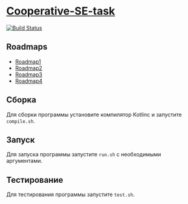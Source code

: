 # [Cooperative-SE-task](https://andreiserov.github.io/Cooperative-SE-task/)

[![Build Status](https://travis-ci.com/AndreiSerov/Cooperative-SE-task.svg?branch=master)](https://travis-ci.com/github/AndreiSerov/Cooperative-SE-task)

## Roadmaps
- [Roadmap1](ROADMAPS/ROADMAP1.md)
- [Roadmap2](ROADMAPS/ROADMAP2.md)
- [Roadmap3](ROADMAPS/ROADMAP3.md)
- [Roadmap4](ROADMAPS/ROADMAP4.md)

## Сборка
Для сборки программы установите компилятор Kotlinc и запустите `compile.sh`.

## Запуск
Для запуска программы запустите `run.sh` с необходимыми аргументами.

## Тестирование
Для тестирования программы запустите `test.sh`.
